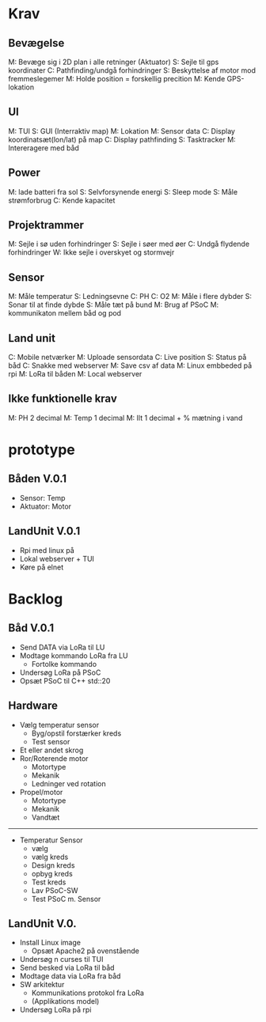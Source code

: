 # Krav
## Bevægelse
M: Bevæge sig i 2D plan i alle retninger (Aktuator)
S: Sejle til gps koordinater
C: Pathfinding/undgå forhindringer
S: Beskyttelse af motor mod fremmeslegemer
M: Holde position = forskellig precition
M: Kende GPS-lokation

## UI
M: TUI
S: GUI (Interraktiv map)
M: Lokation
M: Sensor data
C: Display koordinatsæt(lon/lat) på map
C: Display pathfinding
S: Tasktracker
M: Intereragere med båd

## Power
M: lade batteri fra sol
S: Selvforsynende energi
S: Sleep mode
S: Måle strømforbrug
C: Kende kapacitet
  
## Projektrammer
M: Sejle i sø uden forhindringer
S: Sejle i søer med øer
C: Undgå flydende forhindringer
W: Ikke sejle i overskyet og stormvejr

## Sensor
M: Måle temperatur
S: Ledningsevne
C: PH
C: O2
M: Måle i flere dybder
S: Sonar til at finde dybde
S: Måle tæt på bund
M: Brug af PSoC
M: kommunikaton mellem båd og pod

## Land unit
C: Mobile netværker
M: Uploade sensordata
C: Live position
S: Status på båd
C: Snakke med webserver 
M: Save csv af data
M: Linux embbeded på rpi
M: LoRa til båden
M: Local webserver

## Ikke funktionelle krav
M: PH 2 decimal
M: Temp 1 decimal
M: Ilt 1 decimal + % mætning i vand



# prototype

## Båden V.0.1
- Sensor: Temp
- Aktuator: Motor

## LandUnit V.0.1
- Rpi med linux på
- Lokal webserver + TUI
- Køre på elnet


# Backlog
## Båd V.0.1
- Send DATA via LoRa til LU
- Modtage kommando LoRa fra LU
  - Fortolke kommando
- Undersøg LoRa på PSoC
- Opsæt PSoC til C++ std::20

## Hardware
- Vælg temperatur sensor
  - Byg/opstil forstærker kreds
  - Test sensor
- Et eller andet skrog
- Ror/Roterende motor
  - Motortype
  - Mekanik
  - Ledninger ved rotation
- Propel/motor
  - Motortype
  - Mekanik
  - Vandtæt

---
- Temperatur Sensor
  - vælg
  - vælg kreds
  - Design kreds
  - opbyg kreds
  - Test kreds
  - Lav PSoC-SW
  - Test PSoC m. Sensor 

## LandUnit V.0.
- Install Linux image
  - Opsæt Apache2 på ovenstående
- Undersøg n curses til TUI
- Send besked via LoRa til båd
- Modtage data via LoRa fra båd
- SW arkitektur
  - Kommunikations protokol fra LoRa
  - (Applikations model)
- Undersøg LoRa på rpi